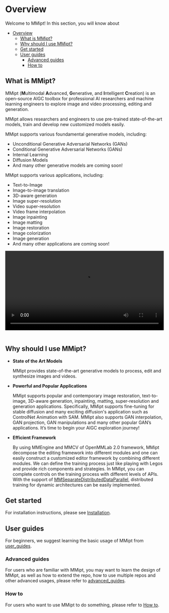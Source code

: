 # Overview

Welcome to MMipt! In this section, you will know about

- [Overview](#overview)
  - [What is MMipt?](#what-is-mmipt)
  - [Why should I use MMipt?](#why-should-i-use-mmipt)
  - [Get started](#get-started)
  - [User guides](#user-guides)
    - [Advanced guides](#advanced-guides)
    - [How to](#how-to)

## What is MMipt?

MMipt (**M**ultimodal **A**dvanced, **G**enerative, and **I**ntelligent **C**reation) is an open-source AIGC toolbox for professional AI researchers and machine learning engineers to explore image and video processing, editing and generation.

MMipt allows researchers and engineers to use pre-trained state-of-the-art models, train and develop new customized models easily.

MMipt supports various foundamental generative models, including:

- Unconditional Generative Adversarial Networks (GANs)
- Conditional Generative Adversarial Networks (GANs)
- Internal Learning
- Diffusion Models
- And many other generative models are coming soon!

MMipt supports various applications, including:

- Text-to-Image
- Image-to-image translation
- 3D-aware generation
- Image super-resolution
- Video super-resolution
- Video frame interpolation
- Image inpainting
- Image matting
- Image restoration
- Image colorization
- Image generation
- And many other applications are coming soon!

<div align=center>
    <video width="100%" controls>
        <source src="https://user-images.githubusercontent.com/49083766/233564593-7d3d48ed-e843-4432-b610-35e3d257765c.mp4" type="video/mp4">
        <object data="https://user-images.githubusercontent.com/49083766/233564593-7d3d48ed-e843-4432-b610-35e3d257765c.mp4" width="100%">
        </object>
    </video>
</div>
</br>

## Why should I use MMipt?

- **State of the Art Models**

  MMipt provides state-of-the-art generative models to process, edit and synthesize images and videos.

- **Powerful and Popular Applications**

  MMipt supports popular and contemporary image restoration, text-to-image, 3D-aware generation, inpainting, matting, super-resolution and generation applications. Specifically, MMipt supports fine-tuning for stable diffusion and many exciting diffusion's application such as ControlNet Animation with SAM. MMipt also supports GAN interpolation, GAN projection, GAN manipulations and many other popular GAN’s applications. It’s time to begin your AIGC exploration journey!

- **Efficient Framework**

  By using MMEngine and MMCV of OpenMMLab 2.0 framework, MMipt decompose the editing framework into different modules and one can easily construct a customized editor framework by combining different modules. We can define the training process just like playing with Legos and provide rich components and strategies. In MMipt, you can complete controls on the training process with different levels of APIs. With the support of [MMSeparateDistributedDataParallel](https://github.com/open-mmlab/mmengine/blob/main/mmengine/model/wrappers/seperate_distributed.py), distributed training for dynamic architectures can be easily implemented.

## Get started

For installation instructions, please see [Installation](install.md).

## User guides

For beginners, we suggest learning the basic usage of MMipt from [user_guides](../user_guides/config.md).

### Advanced guides

For users who are familiar with MMipt, you may want to learn the design of MMipt, as well as how to extend the repo, how to use multiple repos and other advanced usages, please refer to [advanced_guides](../advanced_guides/evaluator.md).

### How to

For users who want to use MMipt to do something, please refer to [How to](../howto/models.md).
